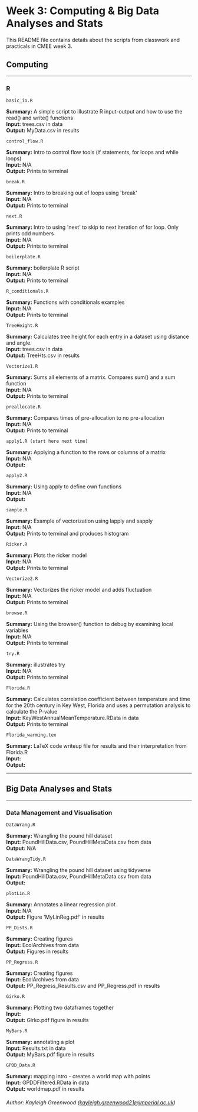 # Week 3: Computing & Big Data Analyses and Stats

This README file contains details about the scripts from classwork and practicals in CMEE week 3.

## Computing
***
### R

    basic_io.R

**Summary:** A simple script to illustrate R input-output and how to use the read() and write() functions <br />
**Input:** trees.csv in data <br />
**Output:** MyData.csv in results <br />

    control_flow.R

**Summary:** Intro to control flow tools (if statements, for loops and while loops)  <br />
**Input:** N/A <br />
**Output:** Prints to terminal <br />

    break.R

**Summary:** Intro to breaking out of loops using 'break' <br />
**Input:** N/A <br />
**Output:** Prints to terminal <br />

    next.R

**Summary:** Intro to using 'next' to skip to next iteration of for loop. Only prints odd numbers <br />
**Input:** N/A <br />
**Output:** Prints to terminal <br />

    boilerplate.R

**Summary:** boilerplate R script <br />
**Input:** N/A <br />
**Output:** Prints to terminal <br />


    R_conditionals.R

**Summary:** Functions with conditionals examples <br />
**Input:** N/A <br />
**Output:** Prints to terminal <br />


    TreeHeight.R

**Summary:** Calculates tree height  for each entry in a dataset using distance and angle. <br />
**Input:** trees.csv in data <br />
**Output:** TreeHts.csv in results <br />

    Vectorize1.R

**Summary:** Sums all elements of a matrix. Compares sum() and a sum function <br />
**Input:** N/A <br />
**Output:** Prints to terminal <br />

    preallocate.R

**Summary:** Compares times of pre-allocation to no pre-allocation <br />
**Input:** N/A <br />
**Output:** Prints to terminal <br />

    apply1.R (start here next time)

**Summary:** Applying a function to the rows or columns of a matrix <br />
**Input:** N/A <br />
**Output:** <br />

    apply2.R

**Summary:** Using apply to define own functions <br />
**Input:** N/A <br />
**Output:** <br />

    sample.R

**Summary:** Example of vectorization using lapply and sapply <br />
**Input:** N/A <br />
**Output:** Prints to terminal and produces histogram <br />
    
    Ricker.R

**Summary:** Plots the ricker model <br />
**Input:** N/A <br />
**Output:** Prints to terminal <br />
   
    Vectorize2.R

**Summary:** Vectorizes the ricker model and adds fluctuation <br />
**Input:** N/A <br />
**Output:** Prints to terminal <br />

    browse.R

**Summary:** Using the browser() function to debug by examining local variables <br />
**Input:** N/A <br />
**Output:** Prints to terminal <br />

    try.R

**Summary:** illustrates try <br />
**Input:** N/A <br />
**Output:** Prints to terminal <br />

    Florida.R

**Summary:** Calculates correlation coefficient between temperature and time for the 20th century in Key West, Florida and uses a permutation analysis to calculate the P-value <br />
**Input:** KeyWestAnnualMeanTemperature.RData in data <br />
**Output:** Prints to terminal <br />

    Florida_warming.tex

**Summary:** LaTeX code writeup file for results and their interpretation from Florida.R  <br />
**Input:**  <br />
**Output:**  <br />
***
## Big Data Analyses and Stats
***
### Data Management and Visualisation
    DataWrang.R
**Summary:** Wrangling the pound hill dataset<br />
**Input:** PoundHillData.csv, PoundHillMetaData.csv from data <br />
**Output:** N/A <br />

    DataWrangTidy.R
**Summary:** Wrangling the pound hill dataset using tidyverse <br />
**Input:** PoundHillData.csv, PoundHillMetaData.csv from data <br />
**Output:** <br />

    plotLin.R
**Summary:** Annotates a linear regression plot <br />
**Input:** N/A <br />
**Output:** Figure 'MyLinReg.pdf' in results <br />

    PP_Dists.R
**Summary:** Creating figures <br />
**Input:** EcolArchives from data <br />
**Output:** Figures in results <br />

    PP_Regress.R
**Summary:** Creating figures <br />
**Input:** EcolArchives from data <br />
**Output:** PP_Regress_Results.csv and PP_Regress.pdf in results <br />

    Girko.R
**Summary:** Plotting two dataframes together <br />
**Input:**  <br />
**Output:** Girko.pdf figure in results <br />

    MyBars.R
**Summary:** annotating a plot <br />
**Input:** Results.txt in data <br />
**Output:** MyBars.pdf figure in results <br />

    GPDD_Data.R
**Summary:** mapping intro - creates a world map with points <br />
**Input:** GPDDFiltered.RData in data <br />
**Output:** worldmap.pdf in results <br />




###### Author: Kayleigh Greenwood (kayleigh.greenwood21@imperial.ac.uk)